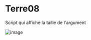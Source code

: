 # Terre08
Script qui affiche la taille de l'argument

![image](https://user-images.githubusercontent.com/83811609/168444164-c88c60ec-dbe0-45e3-9aa4-6af220892828.png)
